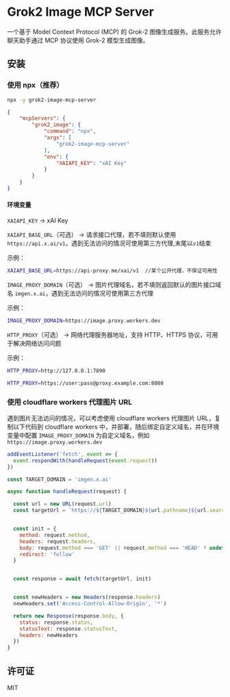# Grok2 Image MCP Server

一个基于 Model Context Protocol (MCP) 的 Grok-2 图像生成服务。此服务允许聊天助手通过 MCP 协议使用 Grok-2 模型生成图像。

## 安装


### 使用 npx（推荐）

```bash
npx -y grok2-image-mcp-server
```

```json
{
    "mcpServers": {
        "grok2_image": {
            "command": "npx",
            "args": [
                "grok2-image-mcp-server"
            ],
            "env": {
                "XAIAPI_KEY": "xAI Key"
            }
        }
    }
}
```
#### 环境变量

`XAIAPI_KEY` -> xAI Key

`XAIAPI_BASE_URL`（可选） -> 请求接口代理，若不填则默认使用 `https://api.x.ai/v1`，遇到无法访问的情况可使用第三方代理,末尾以`v1`结束

示例：

```bash
XAIAPI_BASE_URL=https://api-proxy.me/xai/v1  //某个公开代理，不保证可用性
```

`IMAGE_PROXY_DOMAIN`（可选） -> 图片代理域名，若不填则返回默认的图片接口域名 `imgen.x.ai`，遇到无法访问的情况可使用第三方代理

示例：

```bash
IMAGE_PROXY_DOMAIN=https://image.proxy.workers.dev
```

`HTTP_PROXY`（可选） -> 网络代理服务器地址，支持 HTTP、HTTPS 协议，可用于解决网络访问问题

示例：

```bash
HTTP_PROXY=http://127.0.0.1:7890

HTTP_PROXY=https://user:pass@proxy.example.com:8080
```

### 使用 cloudflare workers 代理图片 URL

遇到图片无法访问的情况，可以考虑使用 cloudflare workers 代理图片 URL，复制以下代码到 cloudflare workers 中，并部署，随后绑定自定义域名，并在环境变量中配置 `IMAGE_PROXY_DOMAIN` 为自定义域名，例如 `https://image.proxy.workers.dev`

```js
addEventListener('fetch', event => {
  event.respondWith(handleRequest(event.request))
})

const TARGET_DOMAIN = 'imgen.x.ai'

async function handleRequest(request) {

  const url = new URL(request.url)
  const targetUrl = `https://${TARGET_DOMAIN}${url.pathname}${url.search}`


  const init = {
    method: request.method,
    headers: request.headers,
    body: request.method === 'GET' || request.method === 'HEAD' ? undefined : request.body,
    redirect: 'follow'
  }


  const response = await fetch(targetUrl, init)


  const newHeaders = new Headers(response.headers)
  newHeaders.set('Access-Control-Allow-Origin', '*')

  return new Response(response.body, {
    status: response.status,
    statusText: response.statusText,
    headers: newHeaders
  })
}
```

## 许可证

MIT
